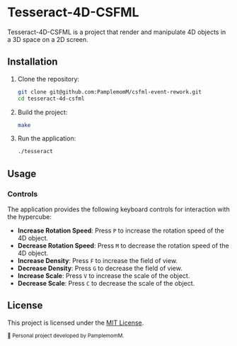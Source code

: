 # Tesseract-4D-CSFML

Tesseract-4D-CSFML is a project that render and manipulate 4D objects in a 3D space on a 2D screen.

## Installation

1. Clone the repository:
    ```bash
    git clone git@github.com:PamplemomM/csfml-event-rework.git
    cd tesseract-4d-csfml
    ```

2. Build the project:
    ```bash
    make
    ```

3. Run the application:
    ```bash
    ./tesseract
    ```

## Usage

### Controls

The application provides the following keyboard controls for interaction with the hypercube:

- **Increase Rotation Speed**: Press `P` to increase the rotation speed of the 4D object.
- **Decrease Rotation Speed**: Press `M` to decrease the rotation speed of the 4D object.
- **Increase Density**: Press `F` to increase the field of view.
- **Decrease Density**: Press `G` to decrease the field of view.
- **Increase Scale**: Press `V` to increase the scale of the object.
- **Decrease Scale**: Press `C` to decrease the scale of the object.


## License

This project is licensed under the [MIT License](LICENSE).

<sup>📝 Personal project developed by PamplemomM.</sup>
